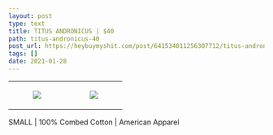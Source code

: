 ```yaml
---
layout: post
type: text
title: TITUS ANDRONICUS | $40
path: titus-andronicus-40
post_url: https://heybuymyshit.com/post/641534011256307712/titus-andronicus-40
tags: []
date: 2021-01-28
---
```




<table style="width:100%;"><tr><td style="vertical-align:top;">
      <figure class="tmblr-full" data-orig-height="2048" data-orig-width="1365" data-orig-src="https://concertshirts.netlify.app/shirts/0194/0194-01.jpg"><img src="https://64.media.tumblr.com/26d5bcf085b5915011f27810b1de69be/4013858b248fde1c-ff/s540x810/91e2f3ce1ebe03820c89420a313c6cdac90d16ea.jpg" data-orig-height="2048" data-orig-width="1365" data-orig-src="https://concertshirts.netlify.app/shirts/0194/0194-01.jpg"/></figure></td>
    <td style="vertical-align:top;">
      <figure class="tmblr-full" data-orig-height="2048" data-orig-width="1365" data-orig-src="https://concertshirts.netlify.app/shirts/0194/0194-02.jpg"><img src="https://64.media.tumblr.com/bbd03e7514e5566c0889e10449809168/4013858b248fde1c-00/s540x810/7273133dbcdeebb7795f0f455aa888fb8858ec02.jpg" data-orig-height="2048" data-orig-width="1365" data-orig-src="https://concertshirts.netlify.app/shirts/0194/0194-02.jpg"/></figure></td>
  </tr></table><p>
  SMALL | 100% Combed Cotton | American Apparel
</p>
